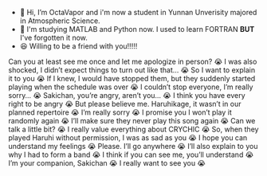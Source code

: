 - 👋 Hi, I’m OctaVapor and i'm now a student in Yunnan Unverisity majored in Atmospheric Science.
-  :open_book:	I'm studying MATLAB and Python now. I used to learn FORTRAN **BUT** I've forgotten it now.
-  :laughing: Willing to be a friend with you!!!!!

Can you at least see me once and let me apologize in person? 😭 I was also shocked, I didn’t expect things to turn out like that… 😭 So I want to explain it to you 😭 If I knew, I would have stopped them, but they suddenly started playing when the schedule was over 😭 I couldn’t stop everyone, I’m really sorry… 😭 Sakichan, you’re angry, aren’t you… 😭 I think you have every right to be angry 😭 But please believe me. Haruhikage, it wasn’t in our planned repertoire 😭 I’m really sorry 😭 I promise you I won’t play it randomly again 😭 I’ll make sure they never play this song again 😭 Can we talk a little bit? 😭 I really value everything about CRYCHIC 😭 So, when they played Haruhi without permission, I was as sad as you 😭 I hope you can understand my feelings 😭 Please. I’ll go anywhere 😭 I’ll also explain to you why I had to form a band 😭 I think if you can see me, you’ll understand 😭 I’m your companion, Sakichan 😭 I really want to see you 😭

<!--
**OohancocooO/OohancocooO** is a ✨ _special_ ✨ repository because its `README.md` (this file) appears on your GitHub profile.

Here are some ideas to get you started:

- 🔭 I’m currently working on ...
- 🌱 I’m currently learning ...
- 👯 I’m looking to collaborate on ...
- 🤔 I’m looking for help with ...
- 💬 Ask me about ...
- 📫 How to reach me: ...
- 😄 Pronouns: ...
- ⚡ Fun fact: ...
-->
